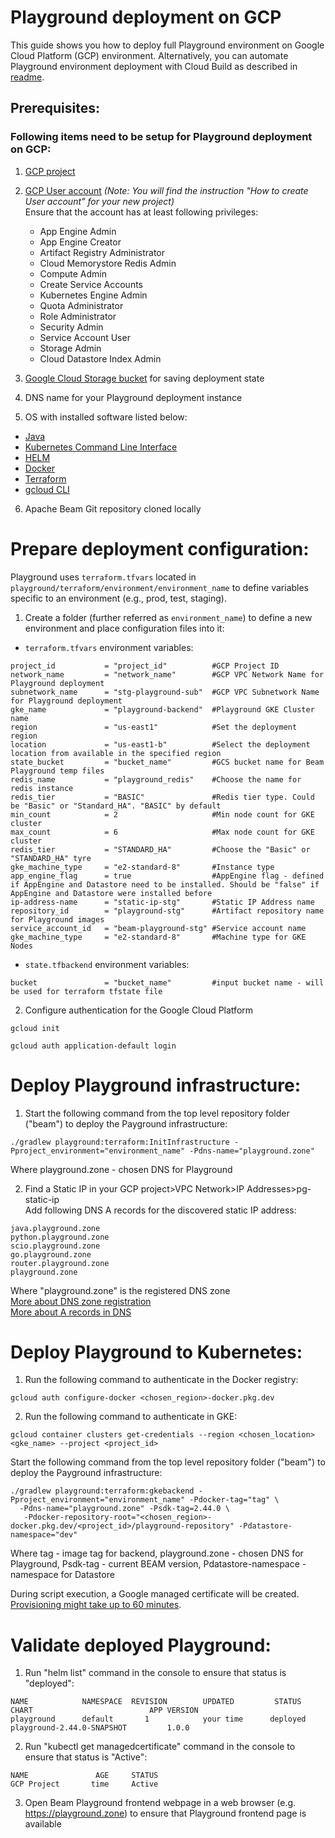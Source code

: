 <!--
    Licensed to the Apache Software Foundation (ASF) under one
    or more contributor license agreements.  See the NOTICE file
    distributed with this work for additional information
    regarding copyright ownership.  The ASF licenses this file
    to you under the Apache License, Version 2.0 (the
    "License"); you may not use this file except in compliance
    with the License.  You may obtain a copy of the License at

      http://www.apache.org/licenses/LICENSE-2.0

    Unless required by applicable law or agreed to in writing,
    software distributed under the License is distributed on an
    "AS IS" BASIS, WITHOUT WARRANTIES OR CONDITIONS OF ANY
    KIND, either express or implied.  See the License for the
    specific language governing permissions and limitations
    under the License.
-->
# Playground deployment on GCP
This guide shows you how to deploy full Playground environment on Google Cloud Platform (GCP) environment.
Alternatively, you can automate Playground environment deployment with Cloud Build as described in [readme](infrastructure/cloudbuild-manual-setup/README.md).

## Prerequisites:

### Following items need to be setup for Playground deployment on GCP:
1. [GCP project](https://cloud.google.com/resource-manager/docs/creating-managing-projects)

2. [GCP User account](https://cloud.google.com/appengine/docs/standard/access-control?tab=python) _(Note: You will find the instruction "How to create User account" for your new project)_<br>
Ensure that the account has at least following privileges:
   - App Engine Admin
   - App Engine Creator
   - Artifact Registry Administrator
   - Cloud Memorystore Redis Admin
   - Compute Admin
   - Create Service Accounts
   - Kubernetes Engine Admin
   - Quota Administrator
   - Role Administrator
   - Security Admin
   - Service Account User
   - Storage Admin
   - Cloud Datastore Index Admin

3. [Google Cloud Storage bucket](https://cloud.google.com/storage/docs/creating-buckets) for saving deployment state

4. DNS name for your Playground deployment instance

5. OS with installed software listed below:

* [Java](https://adoptopenjdk.net/)
* [Kubernetes Command Line Interface](https://kubernetes.io/docs/tasks/tools/install-kubectl-linux/)
* [HELM](https://helm.sh/docs/intro/install/)
* [Docker](https://docs.docker.com/engine/install/)
* [Terraform](https://www.terraform.io/downloads)
* [gcloud CLI](https://cloud.google.com/sdk/docs/install-sdk)

6. Apache Beam Git repository cloned locally

# Prepare deployment configuration:
Playground uses `terraform.tfvars` located in `playground/terraform/environment/environment_name` to define variables specific to an environment (e.g., prod, test, staging).<br>
1. Create a folder (further referred as `environment_name`) to define a new environment and place configuration files into it:

* `terraform.tfvars` environment variables:
```
project_id           = "project_id"          #GCP Project ID
network_name         = "network_name"        #GCP VPC Network Name for Playground deployment
subnetwork_name      = "stg-playground-sub"  #GCP VPC Subnetwork Name for Playground deployment
gke_name             = "playground-backend"  #Playground GKE Cluster name
region               = "us-east1"            #Set the deployment region
location             = "us-east1-b"          #Select the deployment location from available in the specified region
state_bucket         = "bucket_name"         #GCS bucket name for Beam Playground temp files
redis_name           = "playground_redis"    #Choose the name for redis instance
redis_tier           = "BASIC"               #Redis tier type. Could be "Basic" or "Standard_HA". "BASIC" by default
min_count            = 2                     #Min node count for GKE cluster
max_count            = 6                     #Max node count for GKE cluster
redis_tier           = "STANDARD_HA"         #Choose the "Basic" or "STANDARD_HA" tyre
gke_machine_type     = "e2-standard-8"       #Instance type       
app_engine_flag      = true                  #AppEngine flag - defined if AppEngine and Datastore need to be installed. Should be "false" if AppEngine and Datastore were installed before
ip-address-name      = "static-ip-stg"       #Static IP Address name
repository_id        = "playground-stg"      #Artifact repository name for Playground images
service_account_id   = "beam-playground-stg" #Service account name
gke_machine_type     = "e2-standard-8"       #Machine type for GKE Nodes

```
* `state.tfbackend` environment variables:
```
bucket               = "bucket_name"         #input bucket name - will be used for terraform tfstate file
```
2. Configure authentication for the Google Cloud Platform
```
gcloud init
```
```
gcloud auth application-default login
```
# Deploy Playground infrastructure:
1. Start the following command from the top level repository folder ("beam") to deploy the Payground infrastructure:
```
./gradlew playground:terraform:InitInfrastructure -Pproject_environment="environment_name" -Pdns-name="playground.zone"
```
Where playground.zone - chosen DNS for Playground

2. Find a Static IP in your GCP project>VPC Network>IP Addresses>pg-static-ip
<br>Add following DNS A records for the discovered static IP address:
```
java.playground.zone
python.playground.zone
scio.playground.zone
go.playground.zone
router.playground.zone
playground.zone
```
Where "playground.zone" is the registered DNS zone<br>
[More about DNS zone registration](https://domains.google/get-started/domain-search/)<br>
[More about A records in DNS](https://support.google.com/a/answer/2579934?hl=en)

# Deploy Playground to Kubernetes:

1. Run the following command to authenticate in the Docker registry:
```
gcloud auth configure-docker <chosen_region>-docker.pkg.dev
```
2. Run the following command to authenticate in GKE:
```
gcloud container clusters get-credentials --region <chosen_location> <gke_name> --project <project_id>
```
Start the following command from the top level repository folder ("beam") to deploy the Payground infrastructure:
```
./gradlew playground:terraform:gkebackend -Pproject_environment="environment_name" -Pdocker-tag="tag" \
  -Pdns-name="playground.zone" -Psdk-tag=2.44.0 \
   -Pdocker-repository-root="<chosen_region>-docker.pkg.dev/<project_id>/playground-repository" -Pdatastore-namespace="dev"
```
Where tag - image tag for backend, playground.zone - chosen DNS for Playground, Psdk-tag - current BEAM version, Pdatastore-namespace - namespace for Datastore

During script execution, a Google managed certificate will be created. [Provisioning might take up to 60 minutes](https://cloud.google.com/load-balancing/docs/ssl-certificates/google-managed-certs).

# Validate deployed Playground:
1. Run "helm list" command in the console to ensure that status is "deployed":
```
NAME            NAMESPACE  REVISION        UPDATED         STATUS          CHART                          APP VERSION
playground      default       1            your time      deployed        playground-2.44.0-SNAPSHOT         1.0.0
```
2. Run "kubectl get managedcertificate" command in the console to ensure that status is "Active":
```
NAME               AGE     STATUS
GCP Project       time     Active
```
3. Open Beam Playground frontend webpage in a web browser (e.g. https://playground.zone) to ensure that Playground frontend page is available
